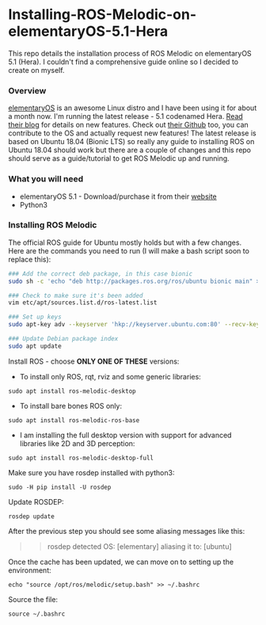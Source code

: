 # Installing-ROS-Melodic-on-elementaryOS-5.1-Hera
This repo details the installation process of ROS Melodic on elementaryOS 5.1 (Hera). I couldn't find a comprehensive guide online so I decided to create on myself.

### Overview

[elementaryOS](https://elementary.io) is an awesome Linux distro and I have been using it for about a month now. I'm running the latest release - 5.1 codenamed Hera. [Read their blog](https://blog.elementary.io/introducing-elementary-os-5-1-hera) for details on new features. Check out [their Github](https://github.com/elementary/) too, you can contribute to the OS and actually request new features! The latest release is based on Ubuntu 18.04 (Bionic LTS) so really any guide to installing ROS on Ubuntu 18.04 should work but there are a couple of changes and this repo should serve as a guide/tutorial to get ROS Melodic up and running.

### What you will need

* elementaryOS 5.1 - Download/purchase it from their [website](https://elementary.io) 
* Python3



### Installing ROS Melodic

The official ROS guide for Ubuntu mostly holds but with a few changes. Here are the commands you need to run (I will make a bash script soon to replace this):

```bash
### Add the correct deb package, in this case bionic
sudo sh -c 'echo "deb http://packages.ros.org/ros/ubuntu bionic main" > /etc/apt/sources.list.d/ros-latest.list'

### Check to make sure it's been added
vim etc/apt/sources.list.d/ros-latest.list

### Set up keys
sudo apt-key adv --keyserver 'hkp://keyserver.ubuntu.com:80' --recv-key C1CF6E31E6BADE8868B172B4F42ED6FBAB17C654

### Update Debian package index
sudo apt update
```

Install ROS - choose **ONLY ONE OF THESE** versions:

* To install only ROS, rqt, rviz and some generic libraries:

`sudo apt install ros-melodic-desktop`

* To install bare bones ROS only:

`sudo apt install ros-melodic-ros-base`

* I am installing the full desktop version with support for advanced libraries like 2D and 3D perception:

`sudo apt install ros-melodic-desktop-full`

Make sure you have rosdep installed with python3:

`sudo -H pip install -U rosdep`

Update ROSDEP:

`rosdep update`

After the previous step you should see some aliasing messages like this:

> > rosdep detected OS: [elementary] aliasing it to: [ubuntu]

Once the cache has been updated, we can move on to setting up the environment:

`echo "source /opt/ros/melodic/setup.bash" >> ~/.bashrc`

Source the file:

`source ~/.bashrc`